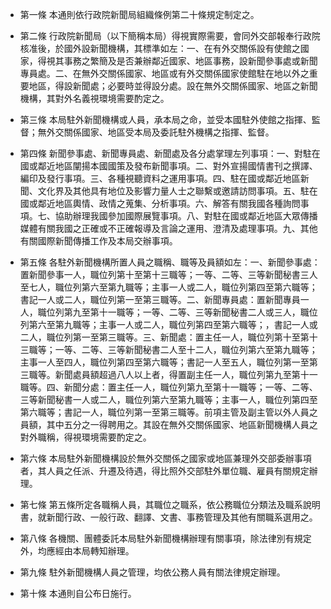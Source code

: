 * 第一條 本通則依行政院新聞局組織條例第二十條規定制定之。

* 第二條 行政院新聞局（以下簡稱本局）得視實際需要，會同外交部報奉行政院核准後，於國外設新聞機構，其標準如左：一、在有外交關係設有使館之國家，得視其事務之繁簡及是否兼辦鄰近國家、地區事務，設新聞參事處或新聞專員處。二、在無外交關係國家、地區或有外交關係國家使館駐在地以外之重要地區，得設新聞處；必要時並得設分處。設在無外交關係國家、地區之新聞機構，其對外名義視環境需要酌定之。

* 第三條 本局駐外新聞機構或人員，承本局之命，並受本國駐外使館之指揮、監督；無外交關係國家、地區受本局及委託駐外機構之指揮、監督。

* 第四條 新聞參事處、新聞專員處、新聞處及各分處掌理左列事項：一、對駐在國或鄰近地區闡揚本國國策及發布新聞事項。二、對外宣揚國情書刊之撰譯、編印及發行事項。三、各種視聽資料之運用事項。四、駐在國或鄰近地區新聞、文化界及其他具有地位及影響力量人士之聯繫或邀請訪問事項。五、駐在國或鄰近地區輿情、政情之蒐集、分析事項。六、解答有關我國各種詢問事項。七、協助辦理我國參加國際展覽事項。八、對駐在國或鄰近地區大眾傳播媒體有關我國之正確或不正確報導及言論之運用、澄清及處理事項。九、其他有關國際新聞傳播工作及本局交辦事項。

* 第五條 各駐外新聞機構所置人員之職稱、職等及員額如左：一、新聞參事處：置新聞參事一人，職位列第十至第十三職等；一等、二等、三等新聞秘書三人至七人，職位列第六至第九職等；主事一人或二人，職位列第四至第六職等；書記一人或二人，職位列第一至第三職等。二、新聞專員處：置新聞專員一人，職位列第九至第十一職等；一等、二等、三等新聞秘書二人或三人，職位列第六至第九職等；主事一人或二人，職位列第四至第六職等；，書記一人或二人，職位列第一至第三職等。三、新聞處：置主任一人，職位列第十至第十三職等；一等、二等、三等新聞秘書二人至十二人，職位列第六至第九職等；主事一人至四人，職位列第四至第六職等；書記一人至五人，職位列第一至第三職等。新聞處員額超過八人以上者，得置副主任一人，職位列第九至第十一職等。四、新聞分處：置主任一人，職位列第九至第十一職等；一等、二等、三等新聞秘書一人或二人，職位列第六至第九職等；主事一人，職位列第四至第六職等；書記一人，職位列第一至第三職等。前項主管及副主管以外人員之員額，其中五分之一得聘用之。其設在無外交關係國家、地區新聞機構人員之對外職稱，得視環境需要酌定之。

* 第六條 本局駐外新聞機構設於無外交關係之國家或地區兼理外交部委辦事項者，其人員之任派、升遷及待遇，得比照外交部駐外單位職、雇員有關規定辦理。

* 第七條 第五條所定各職稱人員，其職位之職系，依公務職位分類法及職系說明書，就新聞行政、一般行政、翻譯、文書、事務管理及其他有關職系選用之。

* 第八條 各機關、團體委託本局駐外新聞機構辦理有關事項，除法律別有規定外，均應經由本局轉知辦理。

* 第九條 駐外新聞機構人員之管理，均依公務人員有關法律規定辦理。

* 第十條 本通則自公布日施行。

